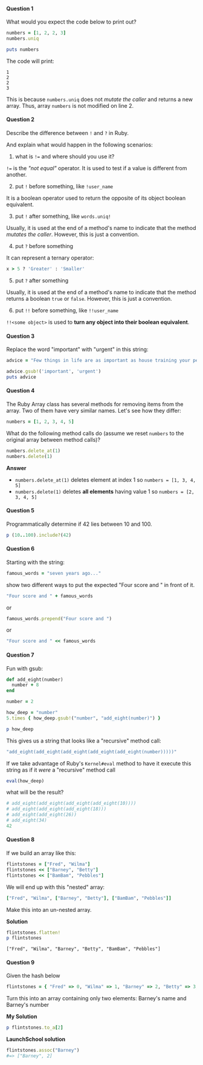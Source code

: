 #### Question 1

What would you expect the code below to print out?

```ruby
numbers = [1, 2, 2, 3]
numbers.uniq

puts numbers
```

The code will print:

```
1
2
2
3
```

This is because `numbers.uniq` does not *mutate the caller* and returns a new array. Thus, array `numbers` is not modified on line 2.



#### Question 2

Describe the difference between `!` and `?` in Ruby. 



And explain what would happen in the following scenarios:

1. what is `!=` and where should you use it?

`!=` is the *"not equal"* operator. It is used to test if a value is different from another.

2. put `!` before something, like `!user_name`

It is a boolean operator used to return the opposite of its object boolean equivalent.

3. put `!` after something, like `words.uniq!`

Usually, it is used at the end of a method's name to indicate that the method *mutates the caller*. However, this is just a convention.

4. put `?` before something

It can represent a ternary operator:

```ruby
x > 5 ? 'Greater' : 'Smaller'
```

5. put `?` after something

Usually, it is used at the end of a method's name to indicate that the method returns a boolean `true` or `false`. However, this is just a convention.

6. put `!!` before something, like `!!user_name`

`!!<some object>` is used to **turn any object into their boolean equivalent**.



#### Question 3

Replace the word "important" with "urgent" in this string:

```ruby
advice = "Few things in life are as important as house training your pet dinosaur."
```

```ruby
advice.gsub!('important', 'urgent')
puts advice
```



#### Question 4

The Ruby Array class has several methods for removing items from the array. Two of them have very similar names. Let's see how they differ:

```ruby
numbers = [1, 2, 3, 4, 5]
```

What do the following method calls do (assume we reset `numbers` to the original array between method calls)?

```ruby
numbers.delete_at(1)
numbers.delete(1)
```

**Answer**

* `numbers.delete_at(1)` deletes element at index 1 so `numbers = [1, 3, 4, 5]`
* `numbers.delete(1)` deletes **all elements** having value 1 so `numbers = [2, 3, 4, 5]`



#### Question 5

Programmatically determine if 42 lies between 10 and 100.

```ruby
p (10..100).include?(42)
```



#### Question 6

Starting with the string:

```ruby
famous_words = "seven years ago..."
```

show two different ways to put the expected "Four score and " in front of it.

```ruby
"Four score and " + famous_words
```

or

```ruby
famous_words.prepend("Four score and ")
```

or

```ruby
"Four score and " << famous_words
```



#### Question 7

Fun with gsub:

```ruby
def add_eight(number)
  number + 8
end

number = 2

how_deep = "number"
5.times { how_deep.gsub!("number", "add_eight(number)") }

p how_deep
```

This gives us a string that looks like a "recursive" method call:

```ruby
"add_eight(add_eight(add_eight(add_eight(add_eight(number)))))"
```

If we take advantage of Ruby's `Kernel#eval` method to have it execute this string as if it *were* a "recursive" method call

```ruby
eval(how_deep)
```

what will be the result?

```ruby
# add_eight(add_eight(add_eight(add_eight(10))))
# add_eight(add_eight(add_eight(18)))
# add_eight(add_eight(26))
# add_eight(34)
42
```



#### Question 8

If we build an array like this:

```ruby
flintstones = ["Fred", "Wilma"]
flintstones << ["Barney", "Betty"]
flintstones << ["BamBam", "Pebbles"]
```

We will end up with this "nested" array:

```ruby
["Fred", "Wilma", ["Barney", "Betty"], ["BamBam", "Pebbles"]]
```

Make this into an un-nested array.

**Solution**

```ruby
flintstones.flatten!
p flintstones
```

```
["Fred", "Wilma", "Barney", "Betty", "BamBam", "Pebbles"]
```



#### Question 9

Given the hash below

```ruby
flintstones = { "Fred" => 0, "Wilma" => 1, "Barney" => 2, "Betty" => 3, "BamBam" => 4, "Pebbles" => 5 }
```

Turn this into an array containing only two elements: Barney's name and Barney's number

**My Solution**

```ruby
p flintstones.to_a[2]
```

**LaunchSchool solution**

```ruby
flintstones.assoc("Barney")
#=> ["Barney", 2]
```

